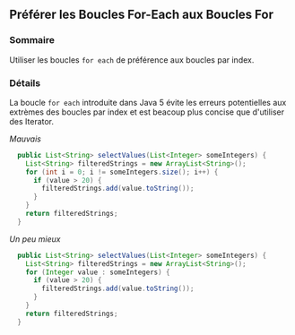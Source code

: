 ## Préférer les Boucles For-Each aux Boucles For

### Sommaire

Utiliser les boucles `for each` de préférence aux boucles par index.

### Détails

La boucle `for each` introduite dans Java 5 évite les erreurs potentielles aux extrèmes des boucles par index et est beacoup plus concise que d'utiliser des Iterator.


*Mauvais*
```java
  public List<String> selectValues(List<Integer> someIntegers) {
    List<String> filteredStrings = new ArrayList<String>();
    for (int i = 0; i != someIntegers.size(); i++) {
      if (value > 20) {
        filteredStrings.add(value.toString());
      }
    }
    return filteredStrings;
  }
```
  
*Un peu mieux*
```java
  public List<String> selectValues(List<Integer> someIntegers) {
    List<String> filteredStrings = new ArrayList<String>();
    for (Integer value : someIntegers) {
      if (value > 20) {
        filteredStrings.add(value.toString());
      }
    }
    return filteredStrings;
  }
```
